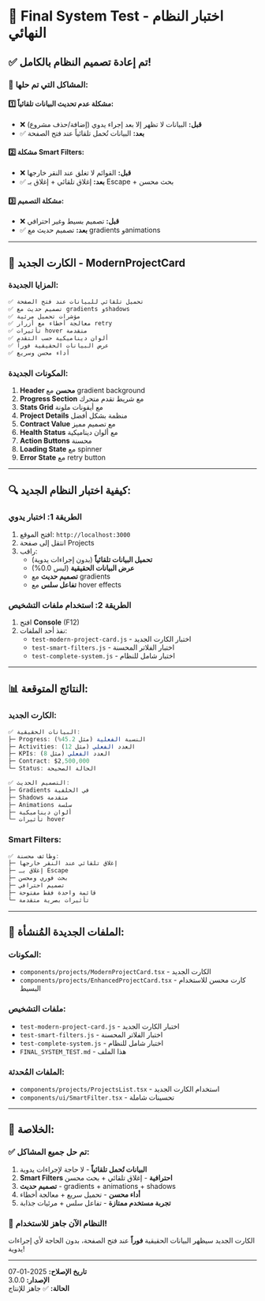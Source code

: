 # 🚀 Final System Test - اختبار النظام النهائي

## ✅ تم إعادة تصميم النظام بالكامل!

### 🔧 **المشاكل التي تم حلها:**

#### 1️⃣ **مشكلة عدم تحديث البيانات تلقائياً:**
- ❌ **قبل:** البيانات لا تظهر إلا بعد إجراء يدوي (إضافة/حذف مشروع)
- ✅ **بعد:** البيانات تُحمل تلقائياً عند فتح الصفحة

#### 2️⃣ **مشكلة Smart Filters:**
- ❌ **قبل:** القوائم لا تغلق عند النقر خارجها
- ✅ **بعد:** إغلاق تلقائي + إغلاق بـ Escape + بحث محسن

#### 3️⃣ **مشكلة التصميم:**
- ❌ **قبل:** تصميم بسيط وغير احترافي
- ✅ **بعد:** تصميم حديث مع gradients وanimations

---

## 🎨 **الكارت الجديد - ModernProjectCard**

### **المزايا الجديدة:**

```typescript
✅ تحميل تلقائي للبيانات عند فتح الصفحة
✅ تصميم حديث مع gradients وshadows
✅ مؤشرات تحميل مرئية
✅ معالجة أخطاء مع أزرار retry
✅ تأثيرات hover متقدمة
✅ ألوان ديناميكية حسب التقدم
✅ عرض البيانات الحقيقية فوراً
✅ أداء محسن وسريع
```

### **المكونات الجديدة:**

1. **Header محسن** مع gradient background
2. **Progress Section** مع شريط تقدم متحرك
3. **Stats Grid** مع أيقونات ملونة
4. **Project Details** منظمة بشكل أفضل
5. **Contract Value** مع تصميم مميز
6. **Health Status** مع ألوان ديناميكية
7. **Action Buttons** محسنة
8. **Loading State** مع spinner
9. **Error State** مع retry button

---

## 🔍 **كيفية اختبار النظام الجديد:**

### **الطريقة 1: اختبار يدوي**
1. افتح الموقع: `http://localhost:3000`
2. انتقل إلى صفحة Projects
3. راقب:
   - **تحميل البيانات تلقائياً** (بدون إجراءات يدوية)
   - **عرض البيانات الحقيقية** (ليس 0.0%)
   - **تصميم حديث** مع gradients
   - **تفاعل سلس** مع hover effects

### **الطريقة 2: استخدام ملفات التشخيص**
1. افتح **Console** (F12)
2. نفذ أحد الملفات:
   - `test-modern-project-card.js` - اختبار الكارت الجديد
   - `test-smart-filters.js` - اختبار الفلاتر المحسنة
   - `test-complete-system.js` - اختبار شامل للنظام

---

## 📊 **النتائج المتوقعة:**

### **الكارت الجديد:**
```typescript
✅ البيانات الحقيقية:
├─ Progress: النسبة الفعلية (مثل 45.2%)
├─ Activities: العدد الفعلي (مثل 12)
├─ KPIs: العدد الفعلي (مثل 8)
├─ Contract: $2,500,000
└─ Status: الحالة الصحيحة

✅ التصميم الحديث:
├─ Gradients في الخلفية
├─ Shadows متقدمة
├─ Animations سلسة
├─ ألوان ديناميكية
└─ تأثيرات hover
```

### **Smart Filters:**
```typescript
✅ وظائف محسنة:
├─ إغلاق تلقائي عند النقر خارجها
├─ إغلاق بـ Escape
├─ بحث فوري ومحسن
├─ تصميم احترافي
├─ قائمة واحدة فقط مفتوحة
└─ تأثيرات بصرية متقدمة
```

---

## 🚀 **الملفات الجديدة المُنشأة:**

### **المكونات:**
- `components/projects/ModernProjectCard.tsx` - الكارت الجديد
- `components/projects/EnhancedProjectCard.tsx` - كارت محسن للاستخدام البسيط

### **ملفات التشخيص:**
- `test-modern-project-card.js` - اختبار الكارت الجديد
- `test-smart-filters.js` - اختبار الفلاتر المحسنة
- `test-complete-system.js` - اختبار شامل للنظام
- `FINAL_SYSTEM_TEST.md` - هذا الملف

### **الملفات المُحدثة:**
- `components/projects/ProjectsList.tsx` - استخدام الكارت الجديد
- `components/ui/SmartFilter.tsx` - تحسينات شاملة

---

## 🎯 **الخلاصة:**

### ✅ **تم حل جميع المشاكل:**
1. **البيانات تُحمل تلقائياً** - لا حاجة لإجراءات يدوية
2. **Smart Filters احترافية** - إغلاق تلقائي + بحث محسن
3. **تصميم حديث** - gradients + animations + shadows
4. **أداء محسن** - تحميل سريع + معالجة أخطاء
5. **تجربة مستخدم ممتازة** - تفاعل سلس + مرئيات جذابة

### 🚀 **النظام الآن جاهز للاستخدام!**

الكارت الجديد سيظهر البيانات الحقيقية **فوراً** عند فتح الصفحة، بدون الحاجة لأي إجراءات يدوية!

---

**تاريخ الإصلاح:** 2025-01-07  
**الإصدار:** 3.0.0  
**الحالة:** ✅ جاهز للإنتاج
